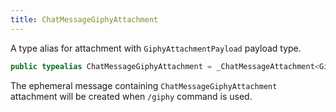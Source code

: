 ```yaml
---
title: ChatMessageGiphyAttachment
---
```


A type alias for attachment with `GiphyAttachmentPayload` payload type.

``` swift
public typealias ChatMessageGiphyAttachment = _ChatMessageAttachment<GiphyAttachmentPayload>
```

The ephemeral message containing `ChatMessageGiphyAttachment` attachment will be created
when `/giphy` command is used.

